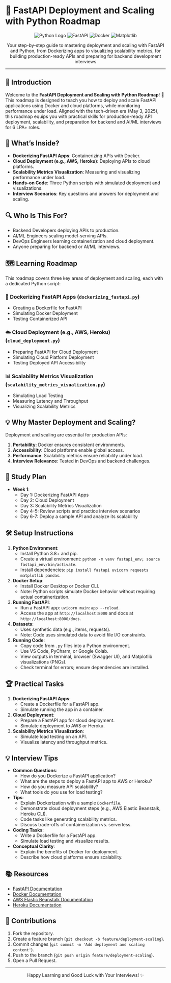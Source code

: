 # 🚀 FastAPI Deployment and Scaling with Python Roadmap

<div align="center">
  <img src="https://img.shields.io/badge/Python-3776AB?style=for-the-badge&logo=python&logoColor=white" alt="Python Logo" />
  <img src="https://img.shields.io/badge/FastAPI-009688?style=for-the-badge&logo=fastapi&logoColor=white" alt="FastAPI" />
  <img src="https://img.shields.io/badge/Docker-2496ED?style=for-the-badge&logo=docker&logoColor=white" alt="Docker" />
  <img src="https://img.shields.io/badge/Matplotlib-11557C?style=for-the-badge&logo=matplotlib&logoColor=white" alt="Matplotlib" />
</div>
<p align="center">Your step-by-step guide to mastering deployment and scaling with FastAPI and Python, from Dockerizing apps to visualizing scalability metrics, for building production-ready APIs and preparing for backend development interviews</p>

---

## 📖 Introduction

Welcome to the **FastAPI Deployment and Scaling with Python Roadmap**! 🚀 This roadmap is designed to teach you how to deploy and scale FastAPI applications using Docker and cloud platforms, while monitoring performance under load. Aligned with the tech-driven era (May 3, 2025), this roadmap equips you with practical skills for production-ready API deployment, scalability, and preparation for backend and AI/ML interviews for 6 LPA+ roles.

## 🌟 What’s Inside?

- **Dockerizing FastAPI Apps**: Containerizing APIs with Docker.
- **Cloud Deployment (e.g., AWS, Heroku)**: Deploying APIs to cloud platforms.
- **Scalability Metrics Visualization**: Measuring and visualizing performance under load.
- **Hands-on Code**: Three Python scripts with simulated deployment and visualizations.
- **Interview Scenarios**: Key questions and answers for deployment and scaling.

## 🔍 Who Is This For?

- Backend Developers deploying APIs to production.
- AI/ML Engineers scaling model-serving APIs.
- DevOps Engineers learning containerization and cloud deployment.
- Anyone preparing for backend or AI/ML interviews.

## 🗺️ Learning Roadmap

This roadmap covers three key areas of deployment and scaling, each with a dedicated Python script:

### 🐳 Dockerizing FastAPI Apps (`dockerizing_fastapi.py`)
- Creating a Dockerfile for FastAPI
- Simulating Docker Deployment
- Testing Containerized API

### ☁️ Cloud Deployment (e.g., AWS, Heroku) (`cloud_deployment.py`)
- Preparing FastAPI for Cloud Deployment
- Simulating Cloud Platform Deployment
- Testing Deployed API Accessibility

### 📊 Scalability Metrics Visualization (`scalability_metrics_visualization.py`)
- Simulating Load Testing
- Measuring Latency and Throughput
- Visualizing Scalability Metrics

## 💡 Why Master Deployment and Scaling?

Deployment and scaling are essential for production APIs:
1. **Portability**: Docker ensures consistent environments.
2. **Accessibility**: Cloud platforms enable global access.
3. **Performance**: Scalability metrics ensure reliability under load.
4. **Interview Relevance**: Tested in DevOps and backend challenges.

## 📆 Study Plan

- **Week 1**:
  - Day 1: Dockerizing FastAPI Apps
  - Day 2: Cloud Deployment
  - Day 3: Scalability Metrics Visualization
  - Day 4-5: Review scripts and practice interview scenarios
  - Day 6-7: Deploy a sample API and analyze its scalability

## 🛠️ Setup Instructions

1. **Python Environment**:
   - Install Python 3.8+ and pip.
   - Create a virtual environment: `python -m venv fastapi_env; source fastapi_env/bin/activate`.
   - Install dependencies: `pip install fastapi uvicorn requests matplotlib pandas`.
2. **Docker Setup**:
   - Install Docker Desktop or Docker CLI.
   - Note: Python scripts simulate Docker behavior without requiring actual containerization.
3. **Running FastAPI**:
   - Run a FastAPI app: `uvicorn main:app --reload`.
   - Access the app at `http://localhost:8000` and docs at `http://localhost:8000/docs`.
4. **Datasets**:
   - Uses synthetic data (e.g., items, requests).
   - Note: Code uses simulated data to avoid file I/O constraints.
5. **Running Code**:
   - Copy code from `.py` files into a Python environment.
   - Use VS Code, PyCharm, or Google Colab.
   - View outputs in terminal, browser (Swagger UI), and Matplotlib visualizations (PNGs).
   - Check terminal for errors; ensure dependencies are installed.

## 🏆 Practical Tasks

1. **Dockerizing FastAPI Apps**:
   - Create a Dockerfile for a FastAPI app.
   - Simulate running the app in a container.
2. **Cloud Deployment**:
   - Prepare a FastAPI app for cloud deployment.
   - Simulate deployment to AWS or Heroku.
3. **Scalability Metrics Visualization**:
   - Simulate load testing on an API.
   - Visualize latency and throughput metrics.

## 💡 Interview Tips

- **Common Questions**:
  - How do you Dockerize a FastAPI application?
  - What are the steps to deploy a FastAPI app to AWS or Heroku?
  - How do you measure API scalability?
  - What tools do you use for load testing?
- **Tips**:
  - Explain Dockerization with a sample `Dockerfile`.
  - Demonstrate cloud deployment steps (e.g., AWS Elastic Beanstalk, Heroku CLI).
  - Code tasks like generating scalability metrics.
  - Discuss trade-offs of containerization vs. serverless.
- **Coding Tasks**:
  - Write a Dockerfile for a FastAPI app.
  - Simulate load testing and visualize results.
- **Conceptual Clarity**:
  - Explain the benefits of Docker for deployment.
  - Describe how cloud platforms ensure scalability.

## 📚 Resources

- [FastAPI Documentation](https://fastapi.tiangolo.com/)
- [Docker Documentation](https://docs.docker.com/)
- [AWS Elastic Beanstalk Documentation](https://docs.aws.amazon.com/elasticbeanstalk/)
- [Heroku Documentation](https://devcenter.heroku.com/)

## 🤝 Contributions

1. Fork the repository.
2. Create a feature branch (`git checkout -b feature/deployment-scaling`).
3. Commit changes (`git commit -m 'Add deployment and scaling content'`).
4. Push to the branch (`git push origin feature/deployment-scaling`).
5. Open a Pull Request.

---

<div align="center">
  <p>Happy Learning and Good Luck with Your Interviews! ✨</p>
</div>